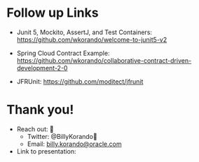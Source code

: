 # Follow up Links
* Junit 5, Mockito, AssertJ, and Test Containers:
https://github.com/wkorando/welcome-to-junit5-v2 

* Spring Cloud Contract Example:
https://github.com/wkorando/collaborative-contract-driven-development-2-0 

* JFRUnit:
https://github.com/moditect/jfrunit 

>>
# Thank you!

* Reach out:  
    * Twitter: @BillyKorando 
    * Email: billy.korando@oracle.com
* Link to presentation:  


